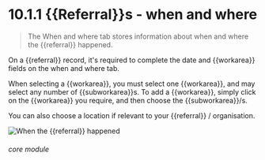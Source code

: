 # 10.1.1    {{Referral}}s - when and where

> The When and where tab stores information about when and where the {{referral}} happened. 

On a {{referral}} record, it's required to complete the date and {{workarea}} fields on the when and where tab.

When selecting a {{workarea}}, you must select one {{workarea}}, and may select any number of {{subworkarea}}s. To add a {{workarea}}, simply click on the {{workarea}} you require, and then choose the {{subworkarea}}/s.

You can also choose a location if relevant to your {{referral}} / organisation.

![When the {{referral}} happened]({{imgpath}}193a.png) 

###### core module

